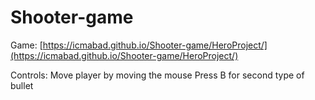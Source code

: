 # Shooter-game

Game: [https://icmabad.github.io/Shooter-game/HeroProject/](https://icmabad.github.io/Shooter-game/HeroProject/)

Controls:
Move player by moving the mouse
Press B for second type of bullet
